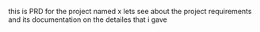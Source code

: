 this is PRD for the project named x
lets see about the project requirements and its documentation on the detailes that i gave 
